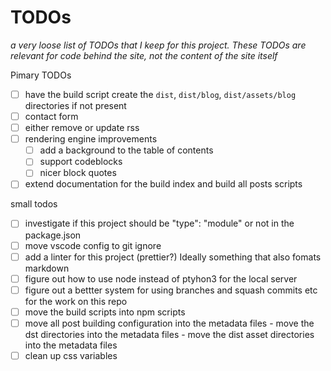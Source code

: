 # TODOs
_a very loose list of TODOs that I keep for this project. These TODOs are relevant for code behind the site, not the content of the site itself_

Pimary TODOs
- [ ] have the build script create the `dist`, `dist/blog`, `dist/assets/blog` directories if not present
- [ ] contact form
- [ ] either remove or update rss
- [ ] rendering engine improvements
  - [ ] add a background to the table of contents
  - [ ] support codeblocks
  - [ ] nicer block quotes
- [ ] extend documentation for the build index and build all posts scripts

small todos
- [ ] investigate if this project should be "type": "module" or not in the package.json
- [ ] move vscode config to git ignore
- [ ] add a linter for this project (prettier?) Ideally something that also fomats markdown
- [ ] figure out how to use node instead of ptyhon3 for the local server
- [ ] figure out a bettter system for using branches and squash commits etc for the work on this repo
- [ ] move the build scripts into npm scripts
- [ ] move all post building configuration into the metadata files
      - move the dst directories into the metadata files
      - move the dist asset directories into the metadata files
- [ ] clean up css variables